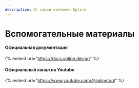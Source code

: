 ```yaml
---
description: От самой компании Spline
---
```


# Вспомогательные материалы

#### Официальная документация

{% embed url="https://docs.spline.design" %}

#### Официальный канал на Youtube

{% embed url="https://www.youtube.com/@splinetool" %}
